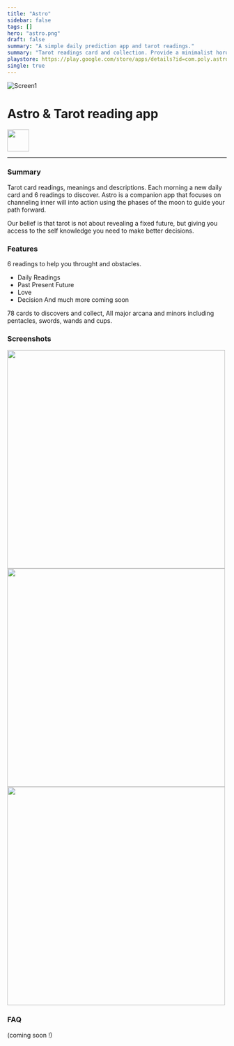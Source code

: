 ```yaml
---
title: "Astro"
sidebar: false
tags: []
hero: "astro.png"
draft: false
summary: "A simple daily prediction app and tarot readings."
summary: "Tarot readings card and collection. Provide a minimalist horoscope and motivations quotes."
playstore: https://play.google.com/store/apps/details?id=com.poly.astrology
single: true
---
```


![Screen1](/astrologo.webp)
# Astro & Tarot reading app
<a href="https://play.google.com/store/apps/details?id=com.poly.astro" target="_blank" rel="noopener noreferrer"> <img height="50" src="/google-play-badge-nopad.png"/></a>

<hr>

### Summary
Tarot card readings, meanings and descriptions.
Each morning a new daily card and 6 readings to discover.
Astro is a companion app that focuses on channeling inner will into action using the phases of the moon to guide your path forward.

Our belief is that tarot is not about revealing a fixed future, but giving you access to the self knowledge you need to make better decisions.

### Features
6 readings to help you throught and obstacles.
* Daily Readings
* Past Present Future
* Love
* Decision
And much more coming soon

78 cards to discovers and collect,
All major arcana and minors including pentacles, swords, wands and cups.

### Screenshots

<img height="500" src="/as1.webp"/>
<img height="500" src="/as2.webp"/>
<img height="500" src="/as3.webp"/>

### FAQ
(coming soon !)